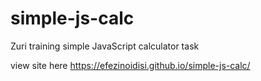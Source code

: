 # simple-js-calc
Zuri training simple JavaScript calculator task

view site here https://efezinoidisi.github.io/simple-js-calc/
